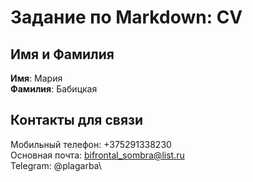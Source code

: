 # Задание по Markdown: CV
## Имя и Фамилия
**Имя**: Мария\
**Фамилия**: Бабицкая
## Контакты для связи
Мобильный телефон: +375291338230\
Основная почта: bifrontal_sombra@list.ru\
Telegram: @plagarba\
